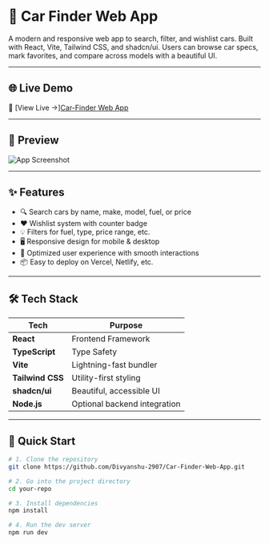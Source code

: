 # 🚗 Car Finder Web App


A modern and responsive web app to search, filter, and wishlist cars. Built with React, Vite, Tailwind CSS, and shadcn/ui. Users can browse car specs, mark favorites, and compare across models with a beautiful UI.

---

## 🌐 Live Demo

🔗 [View Live →][Car-Finder Web App](https://car-finder-web-app-five.vercel.app/)

---

## 📸 Preview

![App Screenshot](./public/preview.png)  


---

## ✨ Features

- 🔍 Search cars by name, make, model, fuel, or price
- ❤️ Wishlist system with counter badge
- 💡 Filters for fuel, type, price range, etc.
- 🖥️ Responsive design for mobile & desktop
- 🎯 Optimized user experience with smooth interactions
- 📦 Easy to deploy on Vercel, Netlify, etc.

---

## 🛠️ Tech Stack

| Tech            | Purpose                         |
|-----------------|----------------------------------|
| **React**       | Frontend Framework              |
| **TypeScript**  | Type Safety                     |
| **Vite**        | Lightning-fast bundler          |
| **Tailwind CSS**| Utility-first styling           |
| **shadcn/ui**   | Beautiful, accessible UI        |
| **Node.js**     | Optional backend integration    |

---

## 🚀 Quick Start

```bash
# 1. Clone the repository
git clone https://github.com/Divyanshu-2907/Car-Finder-Web-App.git

# 2. Go into the project directory
cd your-repo

# 3. Install dependencies
npm install

# 4. Run the dev server
npm run dev
